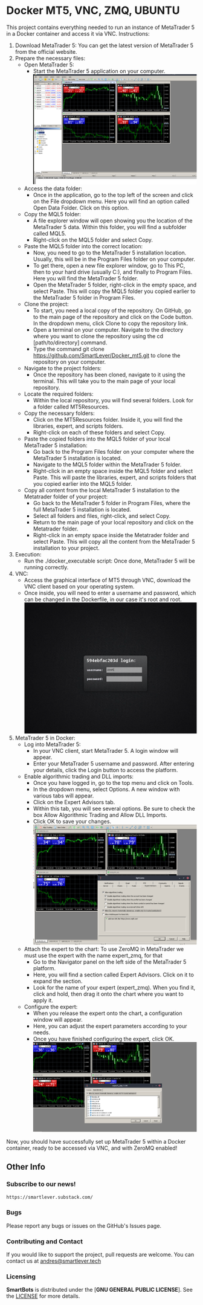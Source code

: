 # Docker MT5, VNC, ZMQ, UBUNTU

This project contains everything needed to run an instance of MetaTrader 5 in a Docker container and access it via VNC.
Instructions:

1. Download MetaTrader 5: You can get the latest version of MetaTrader 5 from the official website.
2. Prepare the necessary files:
   - Open MetaTrader 5:
     - Start the MetaTrader 5 application on your computer.
   ![](images/mt5.png)
   - Access the data folder:
     - Once in the application, go to the top left of the screen and click on the File dropdown menu. Here you will find an option called Open Data Folder. Click on this option.
   - Copy the MQL5 folder:
     - A file explorer window will open showing you the location of the MetaTrader 5 data. Within this folder, you will find a subfolder called MQL5.
     - Right-click on the MQL5 folder and select Copy.
   - Paste the MQL5 folder into the correct location:
     - Now, you need to go to the MetaTrader 5 installation location. Usually, this will be in the Program Files folder on your computer.
     - To get there, open a new file explorer window, go to This PC, then to your hard drive (usually C:), and finally to Program Files. Here you will find the MetaTrader 5 folder.
     - Open the MetaTrader 5 folder, right-click in the empty space, and select Paste. This will copy the MQL5 folder you copied earlier to the MetaTrader 5 folder in Program Files.
   - Clone the project:
     - To start, you need a local copy of the repository. On GitHub, go to the main page of the repository and click on the Code button. In the dropdown menu, click Clone to copy the repository link.
     - Open a terminal on your computer. Navigate to the directory where you want to clone the repository using the cd [path/to/directory] command.
     - Type the command git clone https://github.com/SmartLever/Docker_mt5.git to clone the repository on your computer.
   - Navigate to the project folders:
     - Once the repository has been cloned, navigate to it using the terminal. This will take you to the main page of your local repository.
   - Locate the required folders:
     - Within the local repository, you will find several folders. Look for a folder called MT5Resources.
   - Copy the necessary folders:
     - Click on the MT5Resources folder. Inside it, you will find the libraries, expert, and scripts folders.
     - Right-click on each of these folders and select Copy.
   - Paste the copied folders into the MQL5 folder of your local MetaTrader 5 installation:
     - Go back to the Program Files folder on your computer where the MetaTrader 5 installation is located.
     - Navigate to the MQL5 folder within the MetaTrader 5 folder.
     - Right-click in an empty space inside the MQL5 folder and select Paste. This will paste the libraries, expert, and scripts folders that you copied earlier into the MQL5 folder.
   - Copy all content from the local MetaTrader 5 installation to the Metatrader folder of your project:
     - Go back to the MetaTrader 5 folder in Program Files, where the full MetaTrader 5 installation is located.
     - Select all folders and files, right-click, and select Copy.
     - Return to the main page of your local repository and click on the Metatrader folder.
     - Right-click in an empty space inside the Metatrader folder and select Paste. This will copy all the content from the MetaTrader 5 installation to your project.
3. Execution:
   - Run the ./docker_executable script: Once done, MetaTrader 5 will be running correctly.
4. VNC:
   -  Access the graphical interface of MT5 through VNC, download the VNC client based on your operating system.
   -  Once inside, you will need to enter a username and password, which can be changed in the Dockerfile, in our case it's root and root.
   ![](images/init.png)
5. MetaTrader 5 in Docker:
   - Log into MetaTrader 5:
     - In your VNC client, start MetaTrader 5. A login window will appear.
     - Enter your MetaTrader 5 username and password. After entering your details, click the Login button to access the platform.
   - Enable algorithmic trading and DLL imports:
     - Once you have logged in, go to the top menu and click on Tools.
     - In the dropdown menu, select Options. A new window with various tabs will appear.
     - Click on the Expert Advisors tab.
     - Within this tab, you will see several options. Be sure to check the box Allow Algorithmic Trading and Allow DLL Imports.
     - Click OK to save your changes.
   ![](images/options.png)
   - Attach the expert to the chart:
     To use ZeroMQ in MetaTrader we must use the expert with the name expert_zmq, for that
     - Go to the Navigator panel on the left side of the MetaTrader 5 platform.
     - Here, you will find a section called Expert Advisors. Click on it to expand the section.
     - Look for the name of your expert (expert_zmq). When you find it, click and hold, then drag it onto the chart where you want to apply it.
   - Configure the expert:
     - When you release the expert onto the chart, a configuration window will appear.
     - Here, you can adjust the expert parameters according to your needs.
     - Once you have finished configuring the expert, click OK.
   ![](images/attach.png)

Now, you should have successfully set up MetaTrader 5 within a Docker container, ready to be accessed via VNC, and with ZeroMQ enabled!
     
     
## Other Info

### Subscribe to our news!
    https://smartlever.substack.com/

### Bugs
Please report any bugs or issues on the GitHub's Issues page.

### Contributing and Contact
If you would like to support the project, pull requests are welcome. You can contact us at andres@smartlever.tech


### Licensing 
**SmartBots** is distributed under the [**GNU GENERAL PUBLIC LICENSE**]. See the [LICENSE](/LICENSE) for more details.
